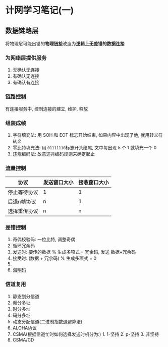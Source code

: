 
# 计网学习笔记(一)

## 数据链路层

将物理层可能出错的**物理链接**改造为**逻辑上无差错的数据连接**

### 为网络层提供服务

1. 无确认无连接
2. 有确认无连接
3. 有确认有连接

### 链路控制

有连接服务中, 控制连接的建立, 维护, 释放

### 组装成帧

1. 字符填充法: 用 SOH 和 EOT 标志开始结束, 如果内容中出现了他, 就用转义符转义
2. 零比特填充法: 用 `01111110`标志开头结尾, 文中每出现 5 个 1 就填充一个 0
3. 违规编码法: 故意违背编码规则来确定起止

### 流量控制

协议|发送窗口大小|接收窗口大小
---|---|---
停止等待协议|1|1
后退n帧协议|n|1
选择重传协议|n|n

### 差错控制

1. 奇偶校验码: 一位比特, 调整奇偶
2. 循环冗余码
3. 发送时: 要传的数据 % 生成多项式 = 冗余码, 发送 数据+冗余码
4. 接受时: (数据 + 冗余码) % 生成多项式 = 0
5. 
6. [海明码](https://www.cnblogs.com/godoforange/p/12003676.html)

### 信道复用

1. 静态划分信道
  1. 频分多址
  2. 时分多址
  3. 码分多址
2. 动态分配信道(二进制指数退避算法)
  1. ALOHA协议
  2. CSMA(根据信道忙时如何选择发送时机分为:)
    1. 1-坚持
    2. p-坚持
    3. 非坚持
  3. CSMA/CD